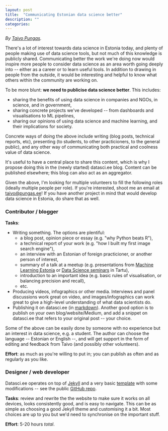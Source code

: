 ```yaml
---
layout: post
title:  "Communicating Estonian data science better"
description: ""
categories:
---
```


*By [Taivo Pungas](pungas.ee).*

There's a lot of interest towards data science in Estonia today, and plenty of people making use of data science tools, but not much of this knowledge is publicly shared. Communicating better the work we're doing now would inspire more people to consider data science as an area worth going deeply into -- either as a career or to learn useful tools. In addition to drawing in people from the outside, it would be interesting and helpful to know what others within the community are working on.

To be more blunt: **we need to publicise data science better**. This includes:

* sharing the benefits of using data science in companies and NGOs, in science, and in government,
* sharing concrete projects we've developed -- from dashboards and visualisations to ML pipelines,
* sharing our opinions of using data science and machine learning, and their implications for society.

Concrete ways of doing the above include writing (blog posts, technical reports, etc), presenting (to students, to other practicioners, to the general public), and any other way of communicating both practical and coolness value of data science.

It's useful to have a central place to share this content, which is why I propose doing this in the (newly started) datasci.ee blog. Content can be published elsewhere; this blog can also act as an aggregator.

Given the above, I'm looking for multiple volunteers to fill the following roles (ideally multiple people per role). If you're interested, shoot me an email at [taivo@pungas.ee](mailto:taivo@pungas.ee)! If you have another project in mind that would develop data science in Estonia, do share that as well.

### Contributor / blogger

**Tasks**:
* Writing something. The options are plentiful:
	* a blog post, opinion piece or essay (e.g. "why Python beats R"),
	* a technical report of your work (e.g. "how I built my first image search engine"),
	* an interview with an Estonian of foreign practicioner, or another person of interest,
	* summary of a talk at a meetup (e.g. presentations from [Machine Learning Estonia](https://www.meetup.com/Machine-Learning-Estonia) or [Data Science seminars](https://www.cs.ut.ee/et/uritused/data-science-seminar-deep-learning) in Tartu),
	* introduction to an important idea (e.g. basic rules of visualisation, or balancing precision and recall),
	* etc.
* Producing videos, infographics or other media. Interviews and panel discussions work great on video, and images/infographics can work great to give a high-level understanding of what data scientists do.
* Publishing it on datasci.ee (in [markdown](https://github.com/adam-p/markdown-here/wiki/Markdown-Cheatsheet)). Another good option is to publish on your own blog/website/Medium, and add a snippet on datasci.ee that refers to your original post -- your choice.

Some of the above can be easily done by someone with no experience but an interest in data science, e.g. a student. The author can choose the language -- Estonian or English --, and will get support in the form of editing and feedback from Taivo (and possibly other volunteers).

**Effort**: as much as you're willing to put in; you can publish as often and as regularly as you like.


### Designer / web developer

Datasci.ee operates on top of [Jekyll](https://jekyllrb.com/) and a very basic [template](https://github.com/jekyll/minima) with some modifications -- see the public [GitHub repo](github.com/datasciee/datasciee.github.io).

**Tasks**: review and rewrite the the website to make sure it works on all devices, looks consistently good, and is easy to navigate. This can be as simple as choosing a good Jekyll theme and customising it a bit. Most choices are up to you but we'd need to synchronise on the important stuff.

**Effort**: 5-20 hours *total*.







